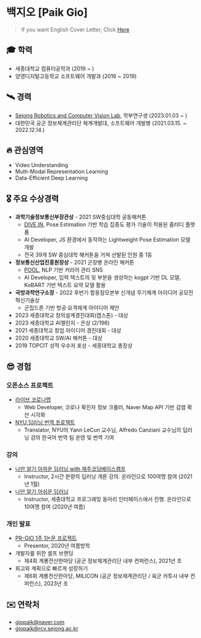 # 백지오 [Paik Gio]
> If you want English Cover Letter, Click [Here](https://github.com/skyil7/skyil7/blob/master/CL_EN.md)

## 🎓 학력
- 세종대학교 컴퓨터공학과 (2019 ~ )
- 양영디지털고등학교 소프트웨어 개발과 (2016 ~ 2019)

## 🛰 경력
- [Sejong Robotics and Computer Vision Lab](https://www.rcv.sejong.ac.kr/), 학부연구생 (2023.01.03 ~ )
- 대한민국 공군 정보체계관리단 체계개발대, 소프트웨어 개발병 (2021.03.15. ~ 2022.12.14.)

## 🔥 관심영역
- Video Understanding
- Multi-Modal Representation Learning
- Data-Efficient Deep Learning

## 🎖️ 주요 수상경력
- **과학기술정보통신부장관상** - 2021 SW중심대학 공동해커톤
  - [DIVE IN](https://github.com/teamDiveIn/INTRO), Pose Estimation 기반 학습 집중도 평가 기술이 적용된 줌터디 플렛폼
  - AI Developer, JS 환경에서 동작하는 Lightweight Pose Estimation 모델 개발
  - 전국 39개 SW 중심대학 해커톤을 거쳐 선발된 인원 중 1등
- **정보통신산업진흥원장상** - 2021 군장병 온라인 해커톤
  - [POOL](https://github.com/skyil7/AI_WEB_POOL_YD), NLP 기반 커리어 관리 SNS
  - AI Developer, 입력 텍스트의 뒷 부분을 생성하는 kogpt 기반 DL 모델, KoBART 기반 텍스트 요약 모델 활용
- **국방과학연구소장** - 2022 후반기 합동참모본부 신개념 무기체계 아이디어 공모전 혁신기술상
  - 군집드론 기반 방공·요격체계 아이디어 제안
- 2023 세종대학교 창의설계경진대회(캡스톤) - 대상
- 2023 세종대학교 AI챌린지 - 은상 (2/196)
- 2021 세종대학교 창업 아이디어 경진대회 - 대상
- 2020 세종대학교 SW/AI 해커톤 - 대상
- 2019 TOPCIT 성적 우수자 포상 - 세종대학교 총장상

## 😎 경험
### 오픈소스 프로젝트
- [라이브 코로나맵](https://github.com/LiveCoronaDetector/livecod)
  - Web Developer, 코로나 확진자 정보 크롤러, Naver Map API 기반 감염 확산 시각화
- [NYU 딥러닝 번역 프로젝트](https://github.com/Atcold/pytorch-Deep-Learning)
  - Translator, NYU의 Yann LeCun 교수님, Alfredo Canziani 교수님의 딥러닝 강의 한국어 번역 팀 운영 및 번역 기여

### 강의
- [나만 알기 아까운 딥러닝 with 제주코딩베이스캠프](https://paullabkorea.medium.com/%EB%B0%B0%EC%9B%8C%EC%84%9C-%EB%82%A8-%EC%A3%BC%EB%8B%A4-12%EC%9D%BC%EC%9D%98-%EC%97%AC%EC%A0%95-%EB%98%90-%EA%B7%B8-%EB%8B%A4%EC%9D%8C%EC%9D%98-%EC%97%AC%EC%A0%95-f872a4e060e2)
  - Instructor, 2시간 분량의 딥러닝 개론 강의. 온라인으로 100여명 참여 (2021년 1월)
- [나만 알기 아쉬운 딥러닝](https://github.com/sejonginterface/Study_AI)
  - Instructor, 세종대학교 프로그래밍 동아리 인터페이스에서 진행. 온라인으로 10여명 참여 (2020년 여름)

### 개인 발표
- [PR-GIO 1주 1논문 프로젝트](https://github.com/skyil7/paperReview)
  - Presentor, 2020년 여름방학
- 개발자를 위한 셀프 브랜딩
  - 제4회 계룡전산한마당 (공군 정보체계관리단 내부 컨퍼런스), 2021년 초
- 회고와 계획으로 빠르게 성장하기
  - 제6회 계룡전산한마당, MILICON (공군 정보체계관리단 / 육군 카투사 내부 컨퍼런스), 2023년 초

## ✉️ 연락처
- giopaik@naver.com
- giopaik@rcv.sejong.ac.kr
